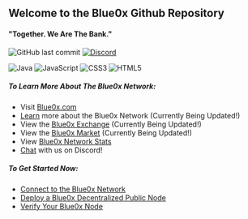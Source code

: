 ## Welcome to the Blue0x Github Repository

#### "Together. We Are The Bank."

![GitHub last commit](https://img.shields.io/github/last-commit/theBlue0x/new_docs?color=success)  [![Discord](https://img.shields.io/discord/823558528212008961?logo=discord)](https://discord.gg/EbBWRSPW63)

![Java](https://badges.aleen42.com/src/java.svg)
![JavaScript](https://img.shields.io/badge/-JavaScript-black?style=flat-square&logo=javascript)
![CSS3](https://img.shields.io/badge/-CSS3-1572B6?style=flat-square&logo=css3)
![HTML5](https://img.shields.io/badge/-HTML5-E34F26?style=flat-square&logo=html5&logoColor=white)

##### To Learn More About The Blue0x Network:

- Visit [Blue0x.com](https://blue0x.com)
- [Learn](https://learn.blue0x.com) more about the Blue0x Network (Currently Being Updated!)
- View the [Blue0x Exchange](https://exchange.blue0x.com)  (Currently Being Updated!)
- View the [Blue0x Market](https://market.blue0x.com) (Currently Being Updated!)
- View [Blue0x Network Stats](https://blue0x.com/status.html)
- [Chat](https://discord.gg/EbBWRSPW63) with us on Discord!


##### To Get Started Now:
- [Connect to the Blue0x Network](https://learn.blue0x.com/connect)
- [Deploy a Blue0x Decentralized Public Node](https://learn.blue0x.com/connect/vps)
- [Verify Your Blue0x Node](https://blue0x.com/node.html)
 
















